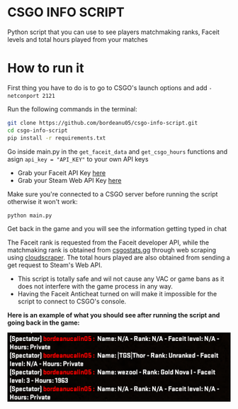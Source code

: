 # CSGO INFO SCRIPT
Python script that you can use to see players matchmaking ranks, Faceit levels and total hours played from your matches

# How to run it
First thing you have to do is to go to CSGO's launch options
and add ```-netconport 2121```

Run the following commands in the terminal:
``` bash
git clone https://github.com/bordeanu05/csgo-info-script.git
cd csgo-info-script
pip install -r requirements.txt
```
Go inside main.py in the ```get_faceit_data``` and ```get_csgo_hours``` functions and asign ```api_key = "API_KEY"``` to your own API keys

* Grab your Faceit API Key [here](https://developers.faceit.com/)
* Grab your Steam Web API Key [here](https://steamcommunity.com/dev/apikey)

Make sure you're connected to a CSGO server before running the script otherwise it won't work:
```
python main.py
```
Get back in the game and you will see the information getting typed in chat

The Faceit rank is requested from the Faceit developer API, while the matchmaking rank is obtained from [csgostats.gg](csgostats.gg) through web scraping using
[cloudscraper](https://pypi.org/project/cloudscraper/). The total hours played are also obtained from sending a get request to Steam's Web API.

- This script is totally safe and wil not cause any VAC or game bans as it does not interfere with the game process in any way.
- Having the Faceit Anticheat turned on will make it impossible for the script to connect to CSGO's console.

**Here is an example of what you should see after running the script and going back in the game:**

<img src="https://github.com/bordeanu05/csgo-info-script/blob/main/screenshot.png" />